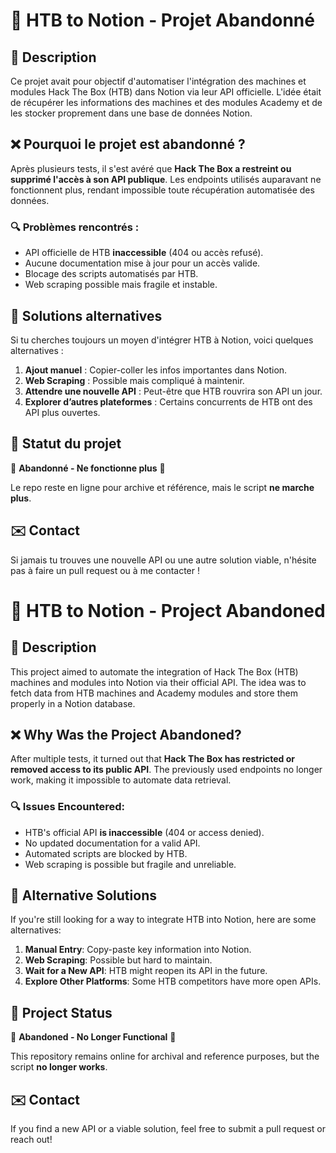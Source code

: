 # 🚀 HTB to Notion - Projet Abandonné

## 📌 Description
Ce projet avait pour objectif d'automatiser l'intégration des machines et modules Hack The Box (HTB) dans Notion via leur API officielle. L'idée était de récupérer les informations des machines et des modules Academy et de les stocker proprement dans une base de données Notion.

## ❌ Pourquoi le projet est abandonné ?
Après plusieurs tests, il s'est avéré que **Hack The Box a restreint ou supprimé l'accès à son API publique**. Les endpoints utilisés auparavant ne fonctionnent plus, rendant impossible toute récupération automatisée des données.

### 🔍 Problèmes rencontrés :
- API officielle de HTB **inaccessible** (404 ou accès refusé).
- Aucune documentation mise à jour pour un accès valide.
- Blocage des scripts automatisés par HTB.
- Web scraping possible mais fragile et instable.

## 🔄 Solutions alternatives
Si tu cherches toujours un moyen d'intégrer HTB à Notion, voici quelques alternatives :
1. **Ajout manuel** : Copier-coller les infos importantes dans Notion.
2. **Web Scraping** : Possible mais compliqué à maintenir.
3. **Attendre une nouvelle API** : Peut-être que HTB rouvrira son API un jour.
4. **Explorer d’autres plateformes** : Certains concurrents de HTB ont des API plus ouvertes.

## 📌 Statut du projet
🚨 **Abandonné - Ne fonctionne plus** 🚨

Le repo reste en ligne pour archive et référence, mais le script **ne marche plus**.

## ✉️ Contact
Si jamais tu trouves une nouvelle API ou une autre solution viable, n'hésite pas à faire un pull request ou à me contacter !


# 🚀 HTB to Notion - Project Abandoned  

## 📌 Description  
This project aimed to automate the integration of Hack The Box (HTB) machines and modules into Notion via their official API. The idea was to fetch data from HTB machines and Academy modules and store them properly in a Notion database.  

## ❌ Why Was the Project Abandoned?  
After multiple tests, it turned out that **Hack The Box has restricted or removed access to its public API**. The previously used endpoints no longer work, making it impossible to automate data retrieval.  

### 🔍 Issues Encountered:  
- HTB's official API **is inaccessible** (404 or access denied).  
- No updated documentation for a valid API.  
- Automated scripts are blocked by HTB.  
- Web scraping is possible but fragile and unreliable.  

## 🔄 Alternative Solutions  
If you're still looking for a way to integrate HTB into Notion, here are some alternatives:  
1. **Manual Entry**: Copy-paste key information into Notion.  
2. **Web Scraping**: Possible but hard to maintain.  
3. **Wait for a New API**: HTB might reopen its API in the future.  
4. **Explore Other Platforms**: Some HTB competitors have more open APIs.  

## 📌 Project Status  
🚨 **Abandoned - No Longer Functional** 🚨  

This repository remains online for archival and reference purposes, but the script **no longer works**.  

## ✉️ Contact  
If you find a new API or a viable solution, feel free to submit a pull request or reach out!
